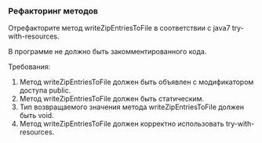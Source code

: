 
### Рефакторинг методов

Отрефакторите метод writeZipEntriesToFile в соответствии с java7 try-with-resources.

В программе не должно быть закомментированного кода.


Требования:
1.	Метод writeZipEntriesToFile должен быть объявлен с модификатором доступа public.
2.	Метод writeZipEntriesToFile должен быть статическим.
3.	Тип возвращаемого значения метода writeZipEntriesToFile должен быть void.
4.	Метод writeZipEntriesToFile должен корректно использовать try-with-resources.


